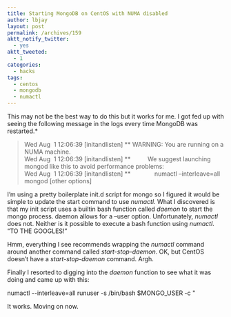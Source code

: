 ```yaml
---
title: Starting MongoDB on CentOS with NUMA disabled
author: lbjay
layout: post
permalink: /archives/159
aktt_notify_twitter:
  - yes
aktt_tweeted:
  - 1
categories:
  - hacks
tags:
  - centos
  - mongodb
  - numactl
---
```

<abbr class="unapi-id" title=""><!-- &nbsp; --></abbr> 

This may not be the best way to do this but it works for me. I got fed up with seeing the following message in the logs every time MongoDB was restarted.*

> Wed Aug  1 12:06:39 [initandlisten] ** WARNING: You are running on a NUMA machine.  
> Wed Aug  1 12:06:39 [initandlisten] **          We suggest launching mongod like this to avoid performance problems:  
> Wed Aug  1 12:06:39 [initandlisten] **              numactl &#8211;interleave=all mongod [other options]

I&#8217;m using a pretty boilerplate init.d script for mongo so I figured it would be simple to update the start command to use *numactl*. What I discovered is that my init script uses a builtin bash function called *daemon* to start the mongo process. daemon allows for a &#8211;user option. Unfortunately, *numactl* does not. Neither is it possible to execute a bash function using *numactl*. &#8220;TO THE GOOGLES!&#8221;

Hmm, everything I see recommends wrapping the *numactl* command around another command called *start-stop-daemon*. OK, but CentOS doesn&#8217;t have a *start-stop-daemon* command. Argh.

Finally I resorted to digging into the *daemon* function to see what it was doing and came up with this:

<div class="codecolorer-container text default" style="overflow:auto;white-space:nowrap;width:435px;">
  <div class="text codecolorer">
    numactl --interleave=all runuser -s /bin/bash $MONGO_USER -c "$mongod $MONGO_OPTS"
  </div>
</div>

It works. Moving on now.